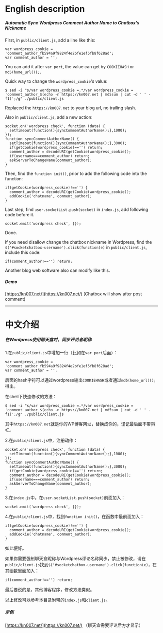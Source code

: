 # English description



##### Automatic Sync Wordpress Comment Author Name to Chatbox's Nickname

First, in `public/client.js`, add a line like this:
```
var wordpress_cookie = 'comment_author_fb594a9f9824f4e2bfe1ef5fb8f628ad';
var comment_author = '';
```
You can add it after `var port`, the value can get by `COOKIEHASH` or `md5(home_url());`.

Quick way to change the `wordpress_cookie`'s value:
```
$ sed -i "s/var wordpress_cookie =.*/var wordpress_cookie = 'comment_author_$(echo -n https://kn007.net | md5sum | cut -d ' ' -f1)';/g" ./public/client.js
```
Replaced the `https://kn007.net` to your blog url, no trailing slash.

Also in `public/client.js`, add a new action:
```
socket.on('wordpress check', function (data) {
  setTimeout(function(){syncCommentAuthorName();},1000);
});
function syncCommentAuthorName() {
  setTimeout(function(){syncCommentAuthorName();},3000);
  if(getCookie(wordpress_cookie)=='') return;
  comment_author = decodeURI(getCookie(wordpress_cookie));
  if(username===comment_author) return;
  askServerToChangeName(comment_author);
}
```

Then, find the `function init()`, prior to add the following code into the function:
```
if(getCookie(wordpress_cookie)!=='') {
  comment_author = decodeURI(getCookie(wordpress_cookie));
  addCookie('chatname', comment_author);
}
```

Last step, find `user.socketList.push(socket)` in `index.js`, add following code before it.
```
socket.emit('wordpress check', {});  
```

Done.

If you need disallow change the chatbox nickname in Wordpress, find the `$('#socketchatbox-username').click(function(e)` in `public/client.js`, include this code:
```
if(comment_author!=='') return;
```

Another blog web software also can modify like this.


##### Demo

[https://kn007.net/](https://kn007.net/) (Chatbox will show after post comment)




-----------------------------------------------------------
# 中文介绍



##### 在Wordpress使用聊天盒时，同步评论者昵称

1.在`public/client.js`中增加一行（比如在`var port`后面）：
```
var wordpress_cookie = 'comment_author_fb594a9f9824f4e2bfe1ef5fb8f628ad';
var comment_author = '';
```
后面的hash字符可以通过wordpress输出`COOKIEHASH`或者通过`md5(home_url());`得出。

在shell下快速修改的方法：
```
$ sed -i "s/var wordpress_cookie =.*/var wordpress_cookie = 'comment_author_$(echo -n https://kn007.net | md5sum | cut -d ' ' -f1)';/g" ./public/client.js
```
其中`https://kn007.net`就是你的WP博客网址，替换成你的，谨记最后面不带斜杠。

2.在`public/client.js`中，注册动作：
```
socket.on('wordpress check', function (data) {
  setTimeout(function(){syncCommentAuthorName();},1000);
});
function syncCommentAuthorName() {
  setTimeout(function(){syncCommentAuthorName();},3000);
  if(getCookie(wordpress_cookie)=='') return;
  comment_author = decodeURI(getCookie(wordpress_cookie));
  if(username===comment_author) return;
  askServerToChangeName(comment_author);
}
```

3.在`index.js`中，在`user.socketList.push(socket)`前面加入：
```
socket.emit('wordpress check', {});  
```

4.在`public/client.js`中，找到`function init()`，在函数中最前面加入：
```
if(getCookie(wordpress_cookie)!=='') {
  comment_author = decodeURI(getCookie(wordpress_cookie));
  addCookie('chatname', comment_author);
}
```
如此便好。

如果你需要强制聊天盒昵称与Wordpress评论名称同步，禁止被修改，请在`public/client.js`找到`$('#socketchatbox-username').click(function(e)`，在其函数里面加入：
```
if(comment_author!=='') return;
```

最后要说的是，其他博客程序，修改方法类似。

以上修改可以参考本目录附带的`index.js`和`client.js`。


##### 示例

[https://kn007.net/](https://kn007.net/) （聊天盒需要评论后方才显示）

